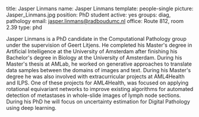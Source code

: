 title: Jasper Linmans
name: Jasper Linmans
template: people-single
picture: Jasper_Linmans.jpg
position: PhD student
active: yes
groups: diag, pathology
email: jasper.linmans@radboudumc.nl
office: Route 812, room 2.39
type: phd

Jasper Linmans is a PhD candidate in the Computational Pathology group under the supervision of Geert Litjens. He completed his Master's degree in Artificial Intelligence at the University of Amsterdam after finishing his Bachelor's degree in Biology at the University of Amsterdam. During his Master's thesis at AMLab, he worked on generative approaches to translate data samples between the domains of images and text. During his Master's degree he was also involved with extracurricular projects at AML4Health and ILPS. One of these projects for AML4Health, was focused on applying rotational equivariant networks to improve existing algorithms for automated detection of metastases in whole-slide images of lymph node sections. During his PhD he will focus on uncertainty estimation for Digital Pathology using deep learning.
